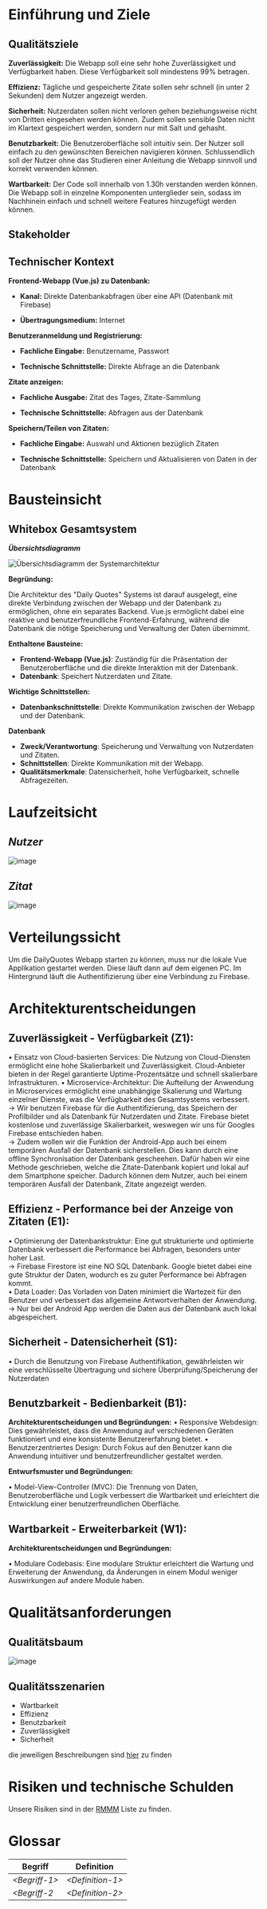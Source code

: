 # Einführung und Ziele

## Qualitätsziele
**Zuverlässigkeit:** Die Webapp soll eine sehr hohe Zuverlässigkeit und Verfügbarkeit haben. Diese Verfügbarkeit soll mindestens 99% betragen.

**Effizienz:** Tägliche und gespeicherte Zitate sollen sehr schnell (in unter 2 Sekunden) dem Nutzer angezeigt werden.

**Sicherheit:** Nutzerdaten sollen nicht verloren gehen beziehungsweise nicht von Dritten eingesehen werden können. Zudem sollen sensible Daten nicht im Klartext gespeichert werden, sondern nur mit Salt und gehasht.

**Benutzbarkeit:** Die Benutzeroberfläche soll intuitiv sein. Der Nutzer soll einfach zu den gewünschten Bereichen navigieren können. Schlussendlich soll der Nutzer ohne das Studieren einer Anleitung die Webapp sinnvoll und korrekt verwenden können.

**Wartbarkeit:** Der Code soll innerhalb von 1.30h verstanden werden können. Die Webapp soll in einzelne Komponenten unterglieder sein, sodass im Nachhinein einfach und schnell weitere Features hinzugefügt werden können.
## Stakeholder

## Technischer Kontext

**Frontend-Webapp (Vue.js) zu Datenbank:**

- **Kanal:** Direkte Datenbankabfragen über eine API (Datenbank mit Firebase)

- **Übertragungsmedium:** Internet


**Benutzeranmeldung und Registrierung:**

- **Fachliche Eingabe:** Benutzername, Passwort

- **Technische Schnittstelle:** Direkte Abfrage an die Datenbank

**Zitate anzeigen:**

- **Fachliche Ausgabe:** Zitat des Tages, Zitate-Sammlung

- **Technische Schnittstelle:** Abfragen aus der Datenbank 

**Speichern/Teilen von Zitaten:**

- **Fachliche Eingabe:** Auswahl und Aktionen bezüglich Zitaten

- **Technische Schnittstelle:** Speichern und Aktualisieren von Daten in der Datenbank

# Bausteinsicht

## Whitebox Gesamtsystem

***Übersichtsdiagramm***

![Übersichtsdiagramm der Systemarchitektur](./diagramme/Systemarchitektur.png)

**Begründung:**

Die Architektur des "Daily Quotes" Systems ist darauf ausgelegt, eine direkte Verbindung zwischen der Webapp und der Datenbank zu ermöglichen, ohne ein separates Backend. Vue.js ermöglicht dabei eine reaktive und benutzerfreundliche Frontend-Erfahrung, während die Datenbank die nötige Speicherung und Verwaltung der Daten übernimmt.


**Enthaltene Bausteine:**

- **Frontend-Webapp (Vue.js)**: Zuständig für die Präsentation der Benutzeroberfläche und die direkte Interaktion mit der Datenbank.
- **Datenbank**: Speichert Nutzerdaten und Zitate.

**Wichtige Schnittstellen:**

- **Datenbankschnittstelle**: Direkte Kommunikation zwischen der Webapp und der Datenbank.

**Datenbank**

- **Zweck/Verantwortung**: Speicherung und Verwaltung von Nutzerdaten und Zitaten.
- **Schnittstellen**: Direkte Kommunikation mit der Webapp.
- **Qualitätsmerkmale**: Datensicherheit, hohe Verfügbarkeit, schnelle Abfragezeiten.



# Laufzeitsicht

## *Nutzer*

![image](./diagramme/SequenzdiagrammNutzer.png)

## *Zitat*

![image](./diagramme/SequenzdiagrammZitat.png)


# Verteilungssicht

Um die DailyQuotes Webapp starten zu können, muss nur die lokale Vue Applikation gestartet werden. Diese läuft dann auf dem eigenen PC. Im Hintergrund läuft die Authentifizierung über eine Verbindung zu Firebase.

# Architekturentscheidungen
## Zuverlässigkeit - Verfügbarkeit (Z1):

• Einsatz von Cloud-basierten Services: Die Nutzung von Cloud-Diensten ermöglicht eine hohe Skalierbarkeit und Zuverlässigkeit. Cloud-Anbieter bieten in der Regel garantierte Uptime-Prozentsätze und schnell skalierbare Infrastrukturen.
• Microservice-Architektur: Die Aufteilung der Anwendung in Microservices ermöglicht eine unabhängige Skalierung und Wartung einzelner Dienste, was die Verfügbarkeit des Gesamtsystems verbessert.
<br>-> Wir benutzen Firebase für die Authentifizierung, das Speichern der Profilbilder und als Datenbank für Nutzerdaten und Zitate. Firebase bietet kostenlose und zuverlässige Skalierbarkeit, weswegen wir uns für Googles Firebase entschieden haben.
<br>-> Zudem wollen wir die Funktion der Android-App auch bei einem temporären Ausfall der Datenbank sicherstellen. Dies kann durch eine offline Synchronisation der Datenbank gescheehen. Dafür haben wir eine Methode geschrieben, welche die Zitate-Datenbank kopiert und lokal auf dem Smartphone speicher. Dadurch können dem Nutzer, auch bei einem temporären Ausfall der Datenbank, Zitate angezeigt werden.

## Effizienz - Performance bei der Anzeige von Zitaten (E1):

• Optimierung der Datenbankstruktur: Eine gut strukturierte und optimierte Datenbank verbessert die Performance bei Abfragen, besonders unter hoher Last.
<br>-> Firebase Firestore ist eine NO SQL Datenbank. Google bietet dabei eine gute Struktur der Daten, wodurch es zu guter Performance bei Abfragen kommt.<br> 
• Data Loader: Das Vorladen von Daten minimiert die Wartezeit für den Benutzer und verbessert das allgemeine Antwortverhalten der Anwendung.
<br>-> Nur bei der Android App werden die Daten aus der Datenbank auch lokal abgespeichert.

## Sicherheit - Datensicherheit (S1):

• Durch die Benutzung von Firebase Authentifikation, gewährleisten wir eine verschlüsselte Übertragung und sichere Überprüfung/Speicherung der Nutzerdaten

## Benutzbarkeit - Bedienbarkeit (B1):
**Architekturentscheidungen und Begründungen:**
• Responsive Webdesign: Dies gewährleistet, dass die Anwendung auf verschiedenen Geräten funktioniert und eine konsistente Benutzererfahrung bietet.
• Benutzerzentriertes Design: Durch Fokus auf den Benutzer kann die Anwendung intuitiver und benutzerfreundlicher gestaltet werden.

**Entwurfsmuster und Begründungen:**

• Model-View-Controller (MVC): Die Trennung von Daten, Benutzeroberfläche und Logik verbessert die Wartbarkeit und erleichtert die Entwicklung einer benutzerfreundlichen Oberfläche.

## Wartbarkeit - Erweiterbarkeit (W1):
**Architekturentscheidungen und Begründungen:**

• Modulare Codebasis: Eine modulare Struktur erleichtert die Wartung und Erweiterung der Anwendung, da Änderungen in einem Modul weniger Auswirkungen auf andere Module haben.

# Qualitätsanforderungen


## Qualitätsbaum

![image](./diagramme/qualitätsmerkmalBaum.png)

## Qualitätsszenarien

- Wartbarkeit
- Effizienz
- Benutzbarkeit
- Zuverlässigkeit
- Sicherheit

die jeweiligen Beschreibungen sind [hier](asr.md) zu finden
# Risiken und technische Schulden

Unsere Risiken sind in der [RMMM](RMMM.xlsx) Liste zu finden.

# Glossar

|Begriff|Definition|
|---|---|
|*\<Begriff-1>*|*\<Definition-1>*|
|*\<Begriff-2*|*\<Definition-2>*|
